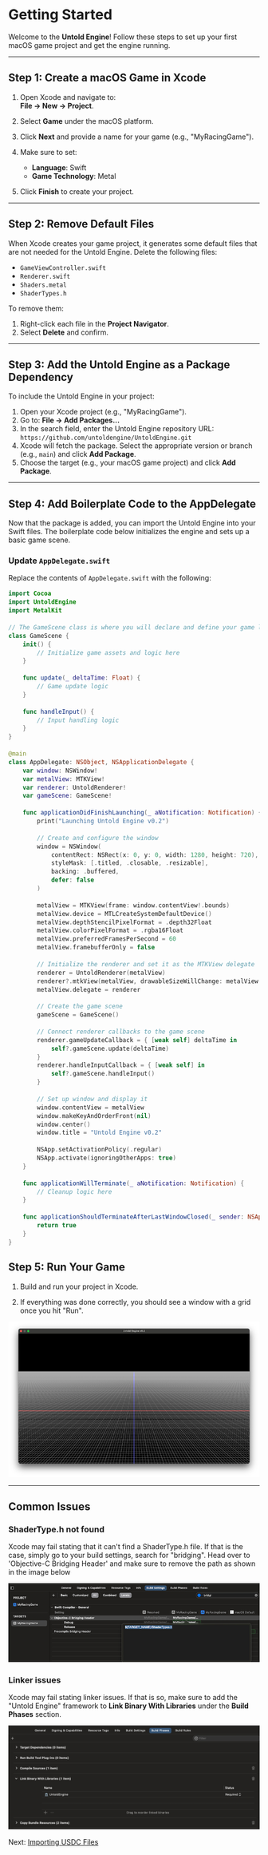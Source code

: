 # Getting Started

Welcome to the **Untold Engine**! Follow these steps to set up your first macOS game project and get the engine running.

---

## Step 1: Create a macOS Game in Xcode

1. Open Xcode and navigate to:  
   **File → New → Project**.

2. Select **Game** under the macOS platform.

3. Click **Next** and provide a name for your game (e.g., "MyRacingGame").

4. Make sure to set:
   - **Language**: Swift  
   - **Game Technology**: Metal  

5. Click **Finish** to create your project.

---

## Step 2: Remove Default Files

When Xcode creates your game project, it generates some default files that are not needed for the Untold Engine. Delete the following files:

- `GameViewController.swift`  
- `Renderer.swift`  
- `Shaders.metal`  
- `ShaderTypes.h`

To remove them:
1. Right-click each file in the **Project Navigator**.
2. Select **Delete** and confirm.

---

## Step 3: Add the Untold Engine as a Package Dependency

To include the Untold Engine in your project:

1. Open your Xcode project (e.g., "MyRacingGame").  
2. Go to: **File → Add Packages...**  
3. In the search field, enter the Untold Engine repository URL:  
   `https://github.com/untoldengine/UntoldEngine.git`  
4. Xcode will fetch the package. Select the appropriate version or branch (e.g., `main`) and click **Add Package**.  
5. Choose the target (e.g., your macOS game project) and click **Add Package**.

---

## Step 4: Add Boilerplate Code to the AppDelegate

Now that the package is added, you can import the Untold Engine into your Swift files. The boilerplate code below initializes the engine and sets up a basic game scene.

### Update `AppDelegate.swift`

Replace the contents of `AppDelegate.swift` with the following:

```swift
import Cocoa
import UntoldEngine
import MetalKit

// The GameScene class is where you will declare and define your game logic.
class GameScene {
    init() {
        // Initialize game assets and logic here
    }

    func update(_ deltaTime: Float) {
        // Game update logic
    }

    func handleInput() {
        // Input handling logic
    }
}

@main
class AppDelegate: NSObject, NSApplicationDelegate {
    var window: NSWindow!
    var metalView: MTKView!
    var renderer: UntoldRenderer!
    var gameScene: GameScene!

    func applicationDidFinishLaunching(_ aNotification: Notification) {
        print("Launching Untold Engine v0.2")

        // Create and configure the window
        window = NSWindow(
            contentRect: NSRect(x: 0, y: 0, width: 1280, height: 720),
            styleMask: [.titled, .closable, .resizable],
            backing: .buffered,
            defer: false
        )
        
        metalView = MTKView(frame: window.contentView!.bounds)
        metalView.device = MTLCreateSystemDefaultDevice()
        metalView.depthStencilPixelFormat = .depth32Float
        metalView.colorPixelFormat = .rgba16Float
        metalView.preferredFramesPerSecond = 60
        metalView.framebufferOnly = false

        // Initialize the renderer and set it as the MTKView delegate
        renderer = UntoldRenderer(metalView)
        renderer?.mtkView(metalView, drawableSizeWillChange: metalView.drawableSize)
        metalView.delegate = renderer

        // Create the game scene
        gameScene = GameScene()

        // Connect renderer callbacks to the game scene
        renderer.gameUpdateCallback = { [weak self] deltaTime in
            self?.gameScene.update(deltaTime)
        }
        renderer.handleInputCallback = { [weak self] in
            self?.gameScene.handleInput()
        }

        // Set up window and display it
        window.contentView = metalView
        window.makeKeyAndOrderFront(nil)
        window.center()
        window.title = "Untold Engine v0.2"

        NSApp.setActivationPolicy(.regular)
        NSApp.activate(ignoringOtherApps: true)
    }

    func applicationWillTerminate(_ aNotification: Notification) {
        // Cleanup logic here
    }

    func applicationShouldTerminateAfterLastWindowClosed(_ sender: NSApplication) -> Bool {
        return true
    }
}
```

## Step 5: Run Your Game

1. Build and run your project in Xcode.

2. If everything was done correctly, you should see a window with a grid once you hit "Run".

![untoldenginegrid](../images/UntoldEngineGrid.png)

---

## Common Issues

### ShaderType.h not found

Xcode may fail stating that it can't find a ShaderType.h file. If that is the case, simply go to your build settings, search for "bridging". Head over to 'Objective-C Bridging Header' and make sure to remove the path as shown in the image below

![bridgeheader](../images/bridgingheader.png)

### Linker issues

Xcode may fail stating linker issues. If that is so, make sure to add the "Untold Engine" framework to **Link Binary With Libraries** under the **Build Phases** section.

![linkerissue](../images/linkerissue.png)

Next: [Importing USDC Files](Importing-USD-Files.md)
